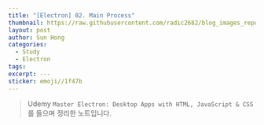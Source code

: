 ```yaml
---
title: "[Electron] 02. Main Process"
thumbnail: https://raw.githubusercontent.com/radic2682/blog_images_repo/main/uploads/electron_02/electron_02.png
layout: post
author: Sun Hong
categories:
  - Study
  - Electron
tags: 
excerpt: ---
sticker: emoji//1f47b
---
```

> Udemy `Master Electron: Desktop Apps with HTML, JavaScript & CSS`를 들으며 정리한 노트입니다.


